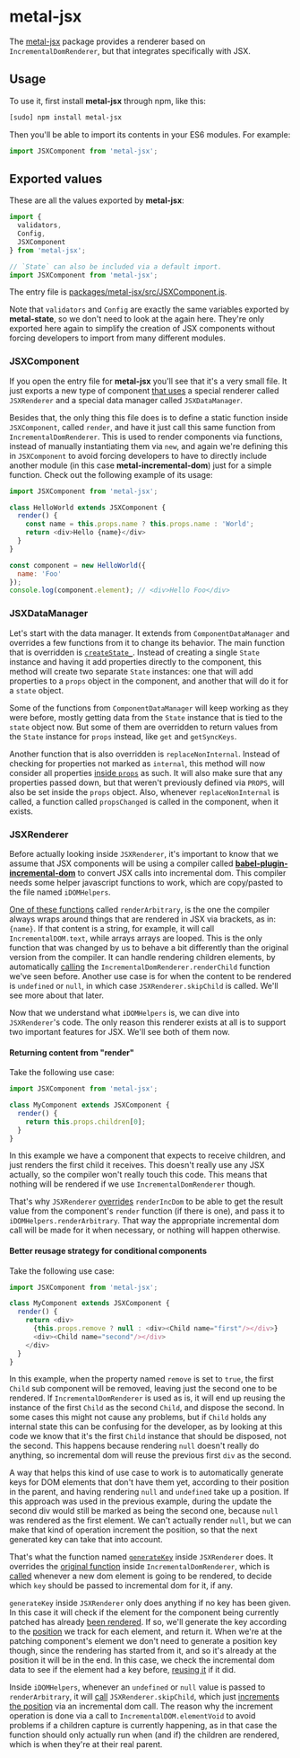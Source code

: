 # metal-jsx

The [metal-jsx](https://github.com/metal/metal.js/tree/master/packages/metal-jsx)
package provides a renderer based on `IncrementalDomRenderer`, but that
integrates specifically with JSX.

## Usage

To use it, first install **metal-jsx** through npm, like this:
```sh
[sudo] npm install metal-jsx
```

Then you'll be able to import its contents in your ES6 modules. For example:

```js
import JSXComponent from 'metal-jsx';
```

## Exported values

These are all the values exported by **metal-jsx**:

```js
import {
  validators,
  Config,
  JSXComponent
} from 'metal-jsx';

// `State` can also be included via a default import.
import JSXComponent from 'metal-jsx';
```

The entry file is
[packages/metal-jsx/src/JSXComponent.js](https://github.com/metal/metal.js/blob/master/packages/metal-jsx/src/JSXComponent.js).

Note that `validators` and `Config` are exactly the same variables exported by
**metal-state**, so we don't need to look at the again here. They're only
exported here again to simplify the creation of JSX components without forcing
developers to import from many different modules.

### JSXComponent

If you open the entry file for **metal-jsx** you'll see that it's a very small
file. It just exports a new type of component [that uses](https://github.com/metal/metal.js/blob/909475385a9752748099d725cce2bea61e72396a/packages/metal-jsx/src/JSXComponent.js#L37)
a special renderer called `JSXRenderer` and a special data manager called
`JSXDataManager`.

Besides that, the only thing this file does is to define a static function
inside `JSXComponent`, called `render`, and have it just call this same function
from `IncrementalDomRenderer`. This is used to render components via functions,
instead of manually instantiating them via `new`, and again we're defining this
in `JSXComponent` to avoid forcing developers to have to directly include
another module (in this case **metal-incremental-dom**) just for a simple
function. Check out the following example of its usage:

```js
import JSXComponent from 'metal-jsx';

class HelloWorld extends JSXComponent {
  render() {
    const name = this.props.name ? this.props.name : 'World';
    return <div>Hello {name}</div>
  }
}

const component = new HelloWorld({
  name: 'Foo'
});
console.log(component.element); // <div>Hello Foo</div>
```

### JSXDataManager

Let's start with the data manager. It extends from `ComponentDataManager` and
overrides a few functions from it to change its behavior. The main function
that is overridden is [`createState_`](https://github.com/metal/metal.js/blob/909475385a9752748099d725cce2bea61e72396a/packages/metal-jsx/src/JSXDataManager.js#L37).
Instead of creating a single `State` instance and having it add properties
directly to the component, this method will create two separate `State`
instances: one that will add properties to a `props` object in the component,
and another that will do it for a `state` object.

Some of the functions from `ComponentDataManager` will keep working as they
were before, mostly getting data from the `State` instance that is tied to the
`state` object now. But some of them are overridden to return values from the
`State` instance for `props` instead, like `get` and `getSyncKeys`.

Another function that is also overridden is `replaceNonInternal`. Instead of
checking for properties not marked as `internal`, this method will now consider
all properties [inside `props`](https://github.com/metal/metal.js/blob/909475385a9752748099d725cce2bea61e72396a/packages/metal-jsx/src/JSXDataManager.js#L112) as such. It will also make sure that any
properties passed down, but that weren't previously defined via `PROPS`, will
also be set inside the `props` object. Also, whenever `replaceNonInternal` is
called, a function called `propsChanged` is called in the component, when it
exists.

### JSXRenderer

Before actually looking inside `JSXRenderer`, it's important to know that we
assume that JSX components will be using a compiler called
[**babel-plugin-incremental-dom**](https://www.npmjs.com/package/babel-plugin-incremental-dom)
to convert JSX calls into incremental dom. This
compiler needs some helper javascript functions to work, which are copy/pasted
to the file named `iDOMHelpers`.

[One of these functions](https://github.com/metal/metal.js/blob/909475385a9752748099d725cce2bea61e72396a/packages/metal-jsx/src/iDOMHelpers.js#L35) called `renderArbitrary`,
is the one the compiler always wraps around things that are rendered in JSX
via brackets, as in: `{name}`. If that content is a string, for example, it will
call `IncrementalDOM.text`, while arrays arrays are looped. This is the only
function that was changed by us to behave
a bit differently than the original version from the compiler. It can handle
rendering children elements, by automatically [calling](https://github.com/metal/metal.js/blob/909475385a9752748099d725cce2bea61e72396a/packages/metal-jsx/src/iDOMHelpers.js#L46)
the `IncrementalDomRenderer.renderChild` function we've seen before. Another use
case is for when the content to be rendered is `undefined` or `null`, in which
case `JSXRenderer.skipChild` is called. We'll see more about that later.

Now that we understand what `iDOMHelpers` is, we can dive into `JSXRenderer`'s
code. The only reason this renderer exists at all is to support two important
features for JSX. We'll see both of them now.

#### Returning content from "render"

Take the following use case:

```js
import JSXComponent from 'metal-jsx';

class MyComponent extends JSXComponent {
  render() {
    return this.props.children[0];
  }
}
```

In this example we have a component that expects to receive children, and just
renders the first child it receives. This doesn't really use any JSX actually,
so the compiler won't really touch this code. This means that nothing will be
rendered if we use `IncrementalDomRenderer` though.

That's why `JSXRenderer` [overrides](https://github.com/metal/metal.js/blob/909475385a9752748099d725cce2bea61e72396a/packages/metal-jsx/src/JSXRenderer.js#L82) `renderIncDom` to be able to get the result
value from the component's `render` function (if there is one), and pass it
to `iDOMHelpers.renderArbitrary`. That way the appropriate incremental dom call
will be made for it when necessary, or nothing will happen otherwise.

#### Better reusage strategy for conditional components

Take the following use case:

```js
import JSXComponent from 'metal-jsx';

class MyComponent extends JSXComponent {
  render() {
    return <div>
      {this.props.remove ? null : <div><Child name="first"/></div>}
      <div><Child name="second"/></div>
    </div>
  }
}
```

In this example, when the property named `remove` is set to `true`, the first
`Child` sub component will be removed, leaving just the second one to be
rendered. If `IncrementalDomRenderer` is used as is, it will end up reusing the
instance of the first `Child` as the second `Child`, and dispose the second.
In some cases this might not cause any problems, but if `Child` holds any
internal state this can be confusing for the developer, as by looking at this
code we know that it's the first `Child` instance that should be disposed, not
the second. This happens because rendering `null` doesn't really do anything,
so incremental dom will reuse the previous first `div` as the second.

A way that helps this kind of use case to work is to automatically generate keys
for DOM elements that don't have them yet, according to their position in the
parent, and having rendering `null` and `undefined` take up a position. If this
approach was used in the previous example, during the update the second div
would still be marked as being the second one, because `null` was rendered as
the first element. We can't actually render `null`, but we can make that kind
of operation increment the position, so that the next generated key can take
that into account.

That's what the function named [`generateKey`](https://github.com/metal/metal.js/blob/909475385a9752748099d725cce2bea61e72396a/packages/metal-jsx/src/JSXRenderer.js#L30)
inside `JSXRenderer` does. It overrides the [original function](https://github.com/metal/metal.js/blob/909475385a9752748099d725cce2bea61e72396a/packages/metal-incremental-dom/src/IncrementalDomRenderer.js#L55)
inside `IncrementalDomRenderer`, which is [called](https://github.com/metal/metal.js/blob/909475385a9752748099d725cce2bea61e72396a/packages/metal-incremental-dom/src/render/render.js#L275)
whenever a new dom element is going to be rendered, to decide which `key` should
be passed to incremental dom for it, if any.

`generateKey` inside `JSXRenderer` only does anything if no key has been given.
In this case it will check if the element for the component being currently
patched has already [been rendered](https://github.com/metal/metal.js/blob/909475385a9752748099d725cce2bea61e72396a/packages/metal-jsx/src/JSXRenderer.js#L35).
If so, we'll generate the key according to the [position](https://github.com/metal/metal.js/blob/909475385a9752748099d725cce2bea61e72396a/packages/metal-jsx/src/JSXRenderer.js#L36)
we track for each element, and return it. When we're at the patching component's
element we don't need to generate a position key though, since the
rendering has started from it, and so it's already at the position it will be
in the end. In this case, we check the incremental dom data to see if the element
had a key before, [reusing it](https://github.com/metal/metal.js/blob/909475385a9752748099d725cce2bea61e72396a/packages/metal-jsx/src/JSXRenderer.js#L38)
if it did.

Inside `iDOMHelpers`, whenever an `undefined` or `null` value is passed to
`renderArbitrary`, it will [call](https://github.com/metal/metal.js/blob/909475385a9752748099d725cce2bea61e72396a/packages/metal-jsx/src/iDOMHelpers.js#L51)
`JSXRenderer.skipChild`, which just [increments the position](https://github.com/metal/metal.js/blob/909475385a9752748099d725cce2bea61e72396a/packages/metal-jsx/src/JSXRenderer.js#L95)
via an incremental dom call. The reason why the increment operation is done via
a call to `IncrementalDOM.elementVoid` to avoid problems if a children capture
is currently happening, as in that case the function should only actually run
when (and if) the children are rendered, which is when they're at their real
parent.
